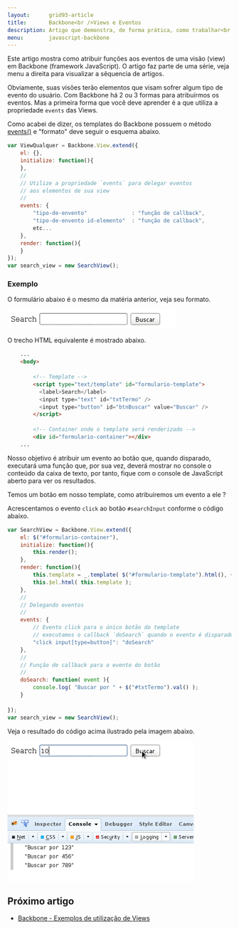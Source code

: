 ```yaml
---
layout:      grid93-article
title:       Backbone<br />Views e Eventos
description: Artigo que demonstra, de forma prática, como trabalhar<br /> com eventos e views no framework Backbone (JavaSCcript).
menu:        javascript-backbone
---
```


Este artigo mostra como atribuir funções aos eventos de uma visão (view) em Backbone (framework JavaScript). O artigo
faz parte de uma série, veja menu a direita para visualizar a sêquencia de artigos.

Obviamente, suas visões terão elementos que visam sofrer algum tipo de evento do usuário. Com Backbone há 2 ou 3 formas
para atribuírmos os eventos. Mas a primeira forma que você deve aprender é a que utiliza a propriedade `events` das Views.

Como acabei de dizer, os templates do Backbone possuem o método 
[events()](http://backbonejs.org/#View-delegateEvents "link-externo") e "formato" deve seguir o esquema abaixo.

```javascript
var ViewQualquer = Backbone.View.extend({
    el: {},
    initialize: function(){
    },
    //
    // Utilize a propriedade `events` para delegar eventos
    // aos elementos de sua view
    //
    events: {
        "tipo-de-envento"              : "função de callback",
        "tipo-de-envento id-elemento"  : "função de callback",
        etc...
    },
    render: function(){
    }
});
var search_view = new SearchView();
```



### Exemplo

O formulário abaixo é o mesmo da matéria anterior, veja seu formato.

![](formulario-web.png)

O trecho HTML equivalente é mostrado abaixo.

```html
    ...
    <body>

        <!-- Template -->
        <script type="text/template" id="formulario-template">
          <label>Search</label>
          <input type="text" id="txtTermo" />
          <input type="button" id="btnBuscar" value="Buscar" />
        </script>

        <!-- Container onde o template será renderizado -->
        <div id="formulario-container"></div>
    ...
```

Nosso objetivo é atribuir um evento ao botão que, quando disparado, executará uma função que, por sua vez, deverá mostrar
no console o conteúdo da caixa de texto, por tanto, fique com o console de JavaScript aberto para ver os resultados.

Temos um botão em nosso template, como atribuiremos um evento a ele ?

Acrescentamos o evento `click` ao botão `#searchInput` conforme o código abaixo.

```javascript
var SearchView = Backbone.View.extend({
    el: $("#formulario-container"),  
    initialize: function(){
        this.render();
    },
    render: function(){
        this.template = _.template( $("#formulario-template").html(), {} );
        this.$el.html( this.template );
    },
    //
    // Delegando eventos
    //
    events: {
        // Evento click para o único botão do template
        // executamos o callback `doSearch` quando o evento é disparado
        "click input[type=button]": "doSearch"
    },
    //
    // Função de callback para o evento do botão
    //
    doSearch: function( event ){
        console.log( "Buscar por " + $("#txtTermo").val() );
    }  
  
});
var search_view = new SearchView();
```

Veja o resultado do código acima ilustrado pela imagem abaixo.

![](resultados-no-console.png)

Próximo artigo
--

- [Backbone - Exemplos de utilização de Views](/javascript/backbone-views-exemplos/)